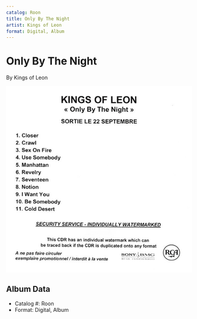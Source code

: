 ```yaml
---
catalog: Roon
title: Only By The Night
artist: Kings of Leon
format: Digital, Album
---
```


# Only By The Night

By Kings of Leon

![](../../assets/albumcovers/Kings_of_Leon-Only_By_The_Night.png)

## Album Data

- Catalog #: Roon
- Format: Digital, Album

